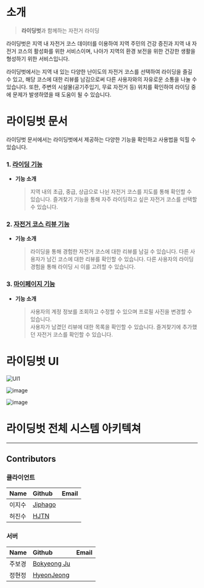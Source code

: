 # 소개

> **라이딩벗**과 함께하는 자전거 라이딩

라이딩벗은 지역 내 자전거 코스 데이터를 이용하여 지역 주민의 건강 증진과 지역 내 자전거 코스의 활성화를 위한 서비스이며, 나아가 지역의 환경 보전을 위한 건강한 생활을 형성하기 위한 서비스입니다.

라이딩벗에서는 지역 내 있는 다양한 난이도의 자전거 코스를 선택하여 라이딩을 즐길 수 있고, 해당 코스에 대한 리뷰를 남김으로써 다른 사용자와의 자유로운 소통을 나눌 수 있습니다. 또한, 주변의 시설물(공기주입기, 무료 자전거 등) 위치를 확인하여 라이딩 중에 문제가 발생하였을 때 도움이 될 수 있습니다.

 # 라이딩벗 문서
 라이딩벗 문서에서는 라이딩벗에서 제공하는 다양한 기능을 확인하고 사용법을 익힐 수 있습니다.

### 1. [라이딩 기능]()
* **기능 소개**
  > 지역 내의 초급, 중급, 상급으로 나뉜 자전거 코스를 지도를 통해 확인할 수 있습니다.
  > 즐겨찾기 기능을 통해 자주 라이딩하고 싶은 자전거 코스를 선택할 수 있습니다.

 
### 2. [자전거 코스 리뷰 기능]()
* **기능 소개**
  > 라이딩을 통해 경험한 자전거 코스에 대한 리뷰를 남길 수 있습니다.
  > 다른 사용자가 남긴 코스에 대한 리뷰를 확인할 수 있습니다.
  > 다른 사용자의 라이딩 경험을 통해 라이딩 시 이를 고려할 수 있습니다.


  
### 3. [마이페이지 기능]()
* **기능 소개**
  > 사용자의 계정 정보를 조회하고 수정할 수 있으며 프로필 사진을 변경할 수 있습니다.  
  > 사용자가 남겼던 리뷰에 대한 목록을 확인할 수 있습니다.
  > 즐겨찾기에 추가했던 자전거 코스를 확인할 수 있습니다.
 

# 라이딩벗 UI
![UI1](https://github.com/GGongGGong/.github/assets/82032792/dd7dc11d-fb18-4e7d-bc95-43455b90cb88)

![image](https://github.com/GGongGGong/.github/assets/82032792/d10feca3-f362-41ec-baa2-ddfd0a5f315c)

![image](https://github.com/GGongGGong/.github/assets/82032792/564698ea-da3b-45c4-b260-3ffd00798060)

# 라이딩벗 전체 시스템 아키텍쳐


***
## Contributors
### 클라이언트
|Name|Github|Email|
|:---|:---|:---|
|이지수|[Jiphago](https://github.com/Jiphago)|
|허진수|[HJTN](https://github.com/HJTN)|
### 서버
|Name|Github|Email|
|:---|:---|:---|
|주보경|[Bokyeong Ju]((https://github.com/jupyter1234))|
|정현정|[HyeonJeong](https://github.com/wgwjh05169)|
